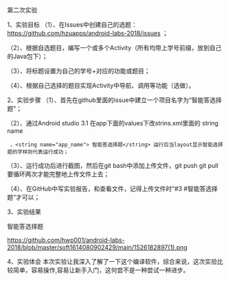 第二次实验

1、实验目标
（1）、在Issues中创建自己的选题：https://github.com/hzuapps/android-labs-2018/issues ；

（2）、根据自选题目，编写一个或多个Activity（所有均带上学号前缀，放到自己的Java包下）；

（3）、将标题设置为自己的学号+对应的功能或题目；

（4）、根据自己选择的题目实现Activity中导航、调用等功能（选做）。

2、实验步骤
（1）、首先在github里面的issue中建立一个项目名字为“智能答选择题"；

（2）、通过Android studio 3.1 在app下面的values下改strins.xml里面的 string name 

     、<string name="app_name"> 智能答选择题</string> 运行后当layout显示智能选择题的字样则代表运行成功；

（3）、运行成功后进行截图，然后在git bash中添加上传文件，git push git pull要循环两次才能完整地上传文件上去；

（4）、在GitHub中写实验报告，和查看文件，记得上传文件时“#3 #智能答选择题”才可以；

3、实验结果


<resources>
    <string name="app_name">智能答选择题</string>
</resources>

https://github.com/hwp001/android-labs-2018/blob/master/soft1614080902429/main/1526182897(1).png


4、实验体会
本次实验让我深入了解了一下这个编译软件，综合来说，这次实验比较简单，容易操作,容易让新手入门，这何尝不是一种尝试一种进步。
